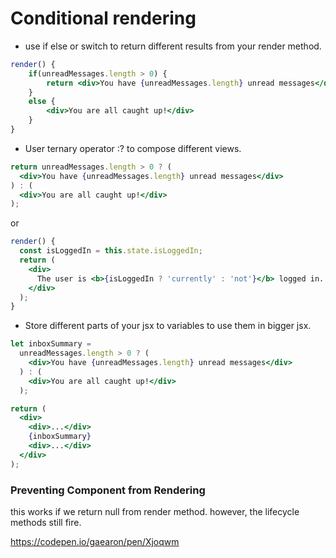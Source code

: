 # Conditional rendering

- use if else or switch to return different results from your render method.

```jsx
render() {
    if(unreadMessages.length > 0) {
        return <div>You have {unreadMessages.length} unread messages</div>
    }
    else {
        <div>You are all caught up!</div>
    }
}
```

- User ternary operator :? to compose different views.

```jsx
return unreadMessages.length > 0 ? (
  <div>You have {unreadMessages.length} unread messages</div>
) : (
  <div>You are all caught up!</div>
);
```

or

```jsx
render() {
  const isLoggedIn = this.state.isLoggedIn;
  return (
    <div>
      The user is <b>{isLoggedIn ? 'currently' : 'not'}</b> logged in.
    </div>
  );
}
```

- Store different parts of your jsx to variables to use them in bigger jsx.

```jsx
let inboxSummary =
  unreadMessages.length > 0 ? (
    <div>You have {unreadMessages.length} unread messages</div>
  ) : (
    <div>You are all caught up!</div>
  );

return (
  <div>
    <div>...</div>
    {inboxSummary}
    <div>...</div>
  </div>
);
```

### Preventing Component from Rendering

this works if we return null from render method. however, the lifecycle methods still fire.

https://codepen.io/gaearon/pen/Xjoqwm
